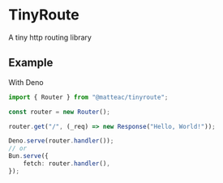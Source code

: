 # TinyRoute
A tiny http routing library

## Example
With Deno
``` ts
import { Router } from "@matteac/tinyroute";

const router = new Router();

router.get("/", (_req) => new Response("Hello, World!"));

Deno.serve(router.handler());
// or
Bun.serve({
    fetch: router.handler(),
});
```
